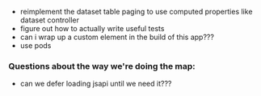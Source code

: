 * reimplement the dataset table paging to use computed properties like dataset controller
* figure out how to actually write useful tests
* can i wrap up a custom element in the build of this app???
* use pods

### Questions about the way we're doing the map:
* can we defer loading jsapi until we need it???
